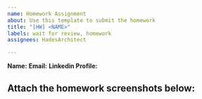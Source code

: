 ```yaml
---
name: Homework Assignment
about: Use this template to submit the homework
title: "[HW] <NAME>"
labels: wait for review, homework
assignees: HadesArchitect

---
```


**Name:** <NAME>
**Email:** <email>
**Linkedin Profile:** <LINK>

Attach the homework screenshots below:
-----------------------------------------

<SCREENSHOTS>

